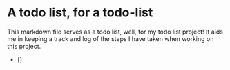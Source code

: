 # A todo list, for a todo-list

This markdown file serves as a todo list, well, for my todo list project! It aids me in keeping a track and log of the steps I have taken when working on this project.

- []